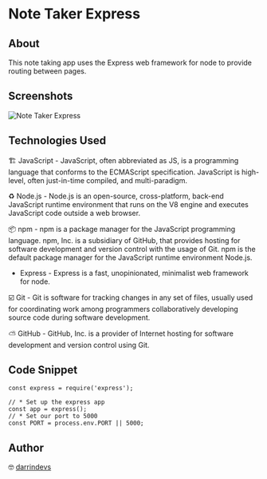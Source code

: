 # Note Taker Express

## About

This note taking app uses the Express web framework for node to provide routing between pages.  

## Screenshots

![Note Taker Express](https://zno.s3-us-west-1.amazonaws.com/NTE.png)



## Technologies Used

🏗 JavaScript - JavaScript, often abbreviated as JS, is a programming language that conforms to the ECMAScript specification. JavaScript is high-level, often just-in-time compiled, and multi-paradigm.

♻️ Node.js - Node.js is an open-source, cross-platform, back-end JavaScript runtime environment that runs on the V8 engine and executes JavaScript code outside a web browser.

📦 npm - npm is a package manager for the JavaScript programming language. npm, Inc. is a subsidiary of GitHub, that provides hosting for software development and version control with the usage of Git. npm is the default package manager for the JavaScript runtime environment Node.js.

- Express - Express is a fast, unopinionated, minimalist web framework for node.

☑️ Git - Git is software for tracking changes in any set of files, usually used for coordinating work among programmers collaboratively developing source code during software development.

⛅️ GitHub - GitHub, Inc. is a provider of Internet hosting for software development and version control using Git.

## Code Snippet 

~~~
const express = require('express');

// * Set up the express app 
const app = express();
// * Set our port to 5000
const PORT = process.env.PORT || 5000;
~~~


## Author

🤓 [darrindevs](https://github.com/darrindevs)



